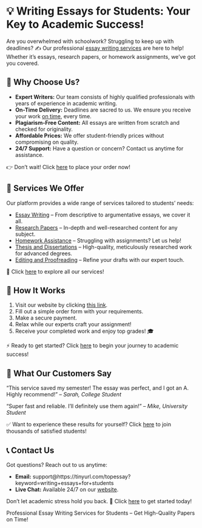 <h1>💡 Writing Essays for Students: Your Key to Academic Success!</h1>

<p>Are you overwhelmed with schoolwork? Struggling to keep up with deadlines? ✍️ Our professional <a href="https://tinyurl.com/topessay?keyword=writing+essays+for+students">essay writing services</a> are here to help! Whether it’s essays, research papers, or homework assignments, we’ve got you covered.</p>

<h2>🚀 Why Choose Us?</h2>

<ul>
    <li><strong>Expert Writers:</strong> Our team consists of highly qualified professionals with years of experience in academic writing.</li>
    <li><strong>On-Time Delivery:</strong> Deadlines are sacred to us. We ensure you receive your work <a href="https://tinyurl.com/topessay?keyword=writing+essays+for+students">on time</a>, every time.</li>
    <li><strong>Plagiarism-Free Content:</strong> All essays are written from scratch and checked for originality.</li>
    <li><strong>Affordable Prices:</strong> We offer student-friendly prices without compromising on quality.</li>
    <li><strong>24/7 Support:</strong> Have a question or concern? Contact us anytime for assistance.</li>
</ul>

<p>👉 Don’t wait! Click <a href="https://tinyurl.com/topessay?keyword=writing+essays+for+students">here</a> to place your order now!</p>

<h2>📘 Services We Offer</h2>

<p>Our platform provides a wide range of services tailored to students’ needs:</p>
<ul>
    <li><a href="https://tinyurl.com/topessay?keyword=writing+essays+for+students">Essay Writing</a> – From descriptive to argumentative essays, we cover it all.</li>
    <li><a href="https://tinyurl.com/topessay?keyword=writing+essays+for+students">Research Papers</a> – In-depth and well-researched content for any subject.</li>
    <li><a href="https://tinyurl.com/topessay?keyword=writing+essays+for+students">Homework Assistance</a> – Struggling with assignments? Let us help!</li>
    <li><a href="https://tinyurl.com/topessay?keyword=writing+essays+for+students">Thesis and Dissertations</a> – High-quality, meticulously researched work for advanced degrees.</li>
    <li><a href="https://tinyurl.com/topessay?keyword=writing+essays+for+students">Editing and Proofreading</a> – Refine your drafts with our expert touch.</li>
</ul>

<p>🌟 Click <a href="https://tinyurl.com/topessay?keyword=writing+essays+for+students">here</a> to explore all our services!</p>

<h2>🎯 How It Works</h2>

<ol>
    <li>Visit our website by clicking <a href="https://tinyurl.com/topessay?keyword=writing+essays+for+students">this link</a>.</li>
    <li>Fill out a simple order form with your requirements.</li>
    <li>Make a secure payment.</li>
    <li>Relax while our experts craft your assignment!</li>
    <li>Receive your completed work and enjoy top grades! 🎓</li>
</ol>

<p>⚡ Ready to get started? Click <a href="https://tinyurl.com/topessay?keyword=writing+essays+for+students">here</a> to begin your journey to academic success!</p>

<h2>💬 What Our Customers Say</h2>

<p>“This service saved my semester! The essay was perfect, and I got an A. Highly recommend!” – <em>Sarah, College Student</em></p>
<p>“Super fast and reliable. I’ll definitely use them again!” – <em>Mike, University Student</em></p>

<p>✅ Want to experience these results for yourself? Click <a href="https://tinyurl.com/topessay?keyword=writing+essays+for+students">here</a> to join thousands of satisfied students!</p>

<h2>📞 Contact Us</h2>

<p>Got questions? Reach out to us anytime:</p>
<ul>
    <li><strong>Email:</strong> support@https://tinyurl.com/topessay?keyword=writing+essays+for+students</li>
    <li><strong>Live Chat:</strong> Available 24/7 on our <a href="https://tinyurl.com/topessay?keyword=writing+essays+for+students">website</a>.</li>
</ul>

<p>Don’t let academic stress hold you back. 🌟 Click <a href="https://tinyurl.com/topessay?keyword=writing+essays+for+students">here</a> to get started today!</p>
Professional Essay Writing Services for Students – Get High-Quality Papers on Time!
